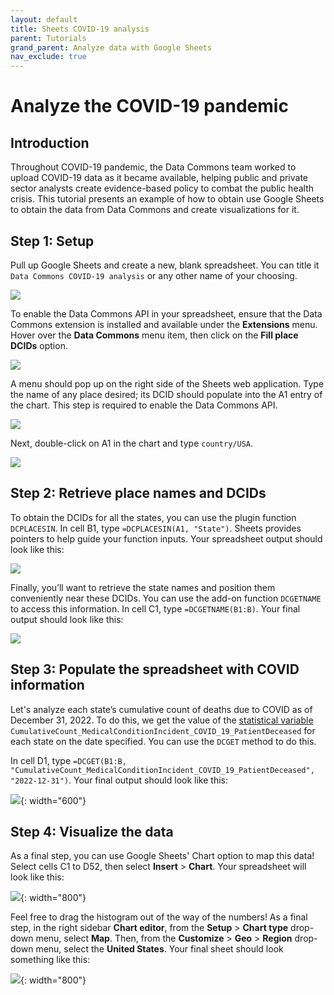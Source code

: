 ```yaml
---
layout: default
title: Sheets COVID-19 analysis
parent: Tutorials
grand_parent: Analyze data with Google Sheets
nav_exclude: true
---
```


# Analyze the COVID-19 pandemic

## Introduction
Throughout COVID-19 pandemic, the Data Commons team worked to upload COVID-19 data as it became available, helping public and private sector analysts create evidence-based policy to combat the public health crisis. This tutorial presents an example of how to obtain use Google Sheets to obtain the data from Data Commons and create visualizations for it.

## Step 1: Setup
Pull up Google Sheets and create a new, blank spreadsheet. You can title it `Data Commons COVID-19 analysis` or any other name of your choosing.

![](/assets/images/sheets/tutorials/sheets_covid_tutorial_1.png)

To enable the Data Commons API in your spreadsheet, ensure that the Data Commons extension is installed and available under the **Extensions** menu. Hover over the **Data Commons** menu item, then click on the **Fill place DCIDs** option.

![](/assets/images/sheets/tutorials/sheets_covid_tutorial_2.png)

A menu should pop up on the right side of the Sheets web application. Type the name of any place desired; its DCID should populate into the A1 entry of the chart. This step is required to enable the Data Commons API.

![](/assets/images/sheets/tutorials/sheets_covid_tutorial_3.png)

Next, double-click on A1 in the chart and type `country/USA`.

![](/assets/images/sheets/tutorials/sheets_covid_tutorial_4.png)

## Step 2: Retrieve place names and DCIDs
To obtain the DCIDs for all the states, you can use the plugin function `DCPLACESIN`. In cell B1, type `=DCPLACESIN(A1, "State")`. Sheets provides pointers to help guide your function inputs. Your spreadsheet output should look like this:

![](/assets/images/sheets/tutorials/sheets_covid_tutorial_5.png)

Finally, you’ll want to retrieve the state names and position them conveniently near these DCIDs. You can use the add-on function `DCGETNAME` to access this information. In cell C1, type `=DCGETNAME(B1:B)`. Your final output should look like this:

![](/assets/images/sheets/tutorials/sheets_covid_tutorial_6.png)

## Step 3: Populate the spreadsheet with COVID information
Let's analyze each state’s cumulative count of deaths due to COVID as of December 31, 2022. To do this, we get the value of the [statistical variable](/glossary.html) `CumulativeCount_MedicalConditionIncident_COVID_19_PatientDeceased` for each state on the date specified. You can use the `DCGET` method to do this.

In cell D1, type `=DCGET(B1:B, "CumulativeCount_MedicalConditionIncident_COVID_19_PatientDeceased", "2022-12-31")`. Your final output should look like this:

![](/assets/images/sheets/tutorials/sheets_covid_tutorial_7.png){: width="600"}

## Step 4: Visualize the data
As a final step, you can use Google Sheets' Chart option to map this data! Select cells C1 to D52, then select **Insert** > **Chart**. Your spreadsheet will look like this:

![](/assets/images/sheets/tutorials/sheets_covid_tutorial_8.png){: width="800"}

Feel free to drag the histogram out of the way of the numbers! As a final step, in the right sidebar **Chart editor**, from the **Setup** > **Chart type** drop-down menu, select **Map**. Then, from the  **Customize** > **Geo** > **Region** drop-down menu, select the **United States**. Your final sheet should look something like this:

![](/assets/images/sheets/tutorials/sheets_covid_tutorial_9.png){: width="800"}

